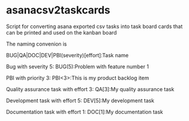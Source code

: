 # asanacsv2taskcards
Script for converting asana exported csv tasks into task board cards that can be printed and used on the kanban board

The naming convenion is

BUG|QA|DOC|DEV|PBI<priority>(severity)[effort]:Task name

Bug with severity 5:
BUG(5):Problem with feature number 1

PBI with priority 3:
PBI<3>:This is my product backlog item

Quality assurance task with effort 3:
QA[3]:My quality assurance task

Development task with effort 5:
DEV[5]:My development task

Documentation task with effort 1:
DOC[1]:My documentation task

